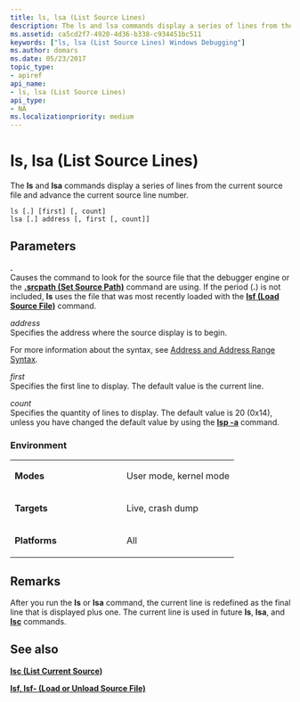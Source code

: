 ```yaml
---
title: ls, lsa (List Source Lines)
description: The ls and lsa commands display a series of lines from the current source file and advance the current source line number.
ms.assetid: ca5cd2f7-4920-4d36-b338-c934451bc511
keywords: ["ls, lsa (List Source Lines) Windows Debugging"]
ms.author: domars
ms.date: 05/23/2017
topic_type:
- apiref
api_name:
- ls, lsa (List Source Lines)
api_type:
- NA
ms.localizationpriority: medium
---
```


# ls, lsa (List Source Lines)


The **ls** and **lsa** commands display a series of lines from the current source file and advance the current source line number.

```dbgcmd
ls [.] [first] [, count] 
lsa [.] address [, first [, count]] 
```

## <span id="ddk_cmd_list_source_lines_dbg"></span><span id="DDK_CMD_LIST_SOURCE_LINES_DBG"></span>Parameters


 **.**   
Causes the command to look for the source file that the debugger engine or the [**.srcpath (Set Source Path)**](-srcpath---lsrcpath--set-source-path-.md) command are using. If the period (**.**) is not included, **ls** uses the file that was most recently loaded with the [**lsf (Load Source File)**](lsf--lsf---load-or-unload-source-file-.md) command.

<span id="_______address______"></span><span id="_______ADDRESS______"></span> *address*   
Specifies the address where the source display is to begin.

For more information about the syntax, see [Address and Address Range Syntax](address-and-address-range-syntax.md).

<span id="_______first______"></span><span id="_______FIRST______"></span> *first*   
Specifies the first line to display. The default value is the current line.

<span id="_______count______"></span><span id="_______COUNT______"></span> *count*   
Specifies the quantity of lines to display. The default value is 20 (0x14), unless you have changed the default value by using the [**lsp -a**](lsp--set-number-of-source-lines-.md) command.

### <span id="Environment"></span><span id="environment"></span><span id="ENVIRONMENT"></span>Environment

<table>
<colgroup>
<col width="50%" />
<col width="50%" />
</colgroup>
<tbody>
<tr class="odd">
<td align="left"><p><strong>Modes</strong></p></td>
<td align="left"><p>User mode, kernel mode</p></td>
</tr>
<tr class="even">
<td align="left"><p><strong>Targets</strong></p></td>
<td align="left"><p>Live, crash dump</p></td>
</tr>
<tr class="odd">
<td align="left"><p><strong>Platforms</strong></p></td>
<td align="left"><p>All</p></td>
</tr>
</tbody>
</table>

 

Remarks
-------

After you run the **ls** or **lsa** command, the current line is redefined as the final line that is displayed plus one. The current line is used in future **ls**, **lsa**, and [**lsc**](lsc--list-current-source-.md) commands.

## <span id="see_also"></span>See also


[**lsc (List Current Source)**](lsc--list-current-source-.md)

[**lsf, lsf- (Load or Unload Source File)**](lsf--lsf---load-or-unload-source-file-.md)

 

 






